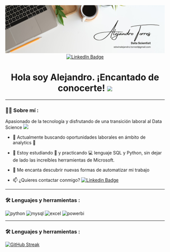 <div id="header" align="center">
  <img decoding="async" src="https://github.com/EdwinAlejo25/EdwinAlejo25/blob/main/White%20Minimalist%20Profile%20LinkedIn%20Banner.jpg" width="800"/>
</div>

<div align="center">
  <a href="https://www.linkedin.com/in/edwin-torrestorres93/">
    <img src="https://img.shields.io/badge/LinkedIn-0077B5?style=for-the-badge&logo=linkedin&logoColor=white" alt="LinkedIn Badge" width="150"/>
  </a>
</div>

<div align="center">
  <h1>
    Hola soy Alejandro. ¡Encantado de conocerte!
    <img decoding="async" src="https://media.giphy.com/media/hvRJCLFzcasrR4ia7z/giphy.gif" width="30px"/>
  </h1>
</div>

---
 <div id="header" align="left">

### :man_technologist: Sobre mí :

Apasionado de la tecnología y disfrutando de una transición laboral al Data Science <img decoding="async" src="https://media.giphy.com/media/WUlplcMpOCEmTGBtBW/giphy.gif" width="30">

* :telescope: Actualmente buscando oportunidades laborales en ámbito de analytics :muscle:

* :seedling: Estoy estudiando :blue_book: y practicando :computer: lenguaje SQL y Python, sin dejar de lado las increíbles herramientas de Microsoft.

* :heartbeat: Me encanta descubrir nuevas formas de automatizar mi trabajo

* :mailbox: ¿Quieres contactar conmigo? [![Linkedin Badge](https://img.shields.io/badge/-Alejandro-blue?style=flat&logo=Linkedin&logoColor=white)](https://www.linkedin.com/in/edwin-torrestorres93/)

---

### :hammer_and_wrench: Lenguajes y herramientas :
<div id="header" align="left">
    <img decoding="async" src="https://img.shields.io/badge/Python-3776AB?style=for-the-badge&logo=python&logoColor=white" alt="python"/>
  </a>
    <img decoding="async" src="https://img.shields.io/badge/MySQL-6DB33F?style=for-the-badge&logo=mysql&logoColor=white" alt="mysql"/>
  </a>
 <img decoding="async" src="https://img.shields.io/badge/Microsoft_Excel-217346?style=for-the-badge&logo=microsoft-excel&logoColor=white" alt="excel"/>
  </a>
 <img decoding="async" src="https://img.shields.io/badge/Power_BI-FFBE00?style=for-the-badge&logo=Power-BI&logoColor=white" alt="powerbi"/>
  </a>

</div>

---

### :hammer_and_wrench: Lenguajes y herramientas :

[![GitHub Streak](http://github-readme-streak-stats.herokuapp.com?user=EdwinAlejo25&theme=dark&background=000000)](https://git.io/streak-stats)

